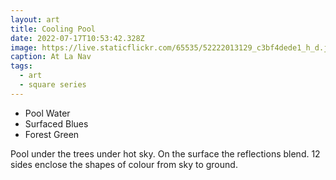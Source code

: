 ```yaml
---
layout: art
title: Cooling Pool
date: 2022-07-17T10:53:42.328Z
image: https://live.staticflickr.com/65535/52222013129_c3bf4dede1_h_d.jpg
caption: At La Nav
tags:
  - art
  - square series
---
```

* Pool Water
* Surfaced Blues
* Forest Green

Pool under the trees under hot sky.
On the surface the reflections blend.
12 sides enclose the shapes of colour from sky to ground.